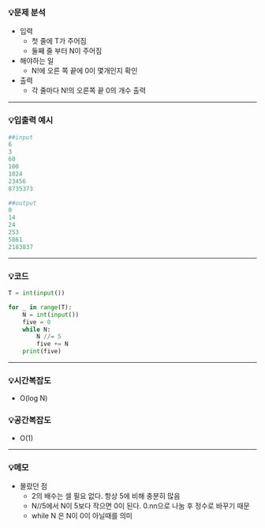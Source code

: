 ### 💡문제 분석

- 입력
    - 첫 줄에 T가 주어짐
    - 둘째 줄 부터 N이 주어짐
- 해야하는 일
    - N!에 오른 쪽 끝에 0이 몇개인지 확인
- 출력
    - 각 줄마다 N!의 오른쪽 끝 0의 개수 출력

---

### 💡입출력 예시

```python
##input
6
3
60
100
1024
23456
8735373

##output
0
14
24
253
5861
2183837
```

---

### 💡코드

```python
T = int(input())

for _ in range(T):
    N = int(input())
    five = 0
    while N:
        N //= 5
        five += N
    print(five)
```

---

### 💡시간복잡도

- O(log N)

### 💡공간복잡도

- O(1)

---

### 💡메모

- 몰랐던 점
    - 2의 배수는 셀 필요 없다. 항상 5에 비해 충분히 많음
    - N//5에서 N이 5보다 작으면 0이 된다. 0.nn으로 나눔 후 정수로 바꾸기 때문
    - while N 은 N이 0이 아닐때를 의미